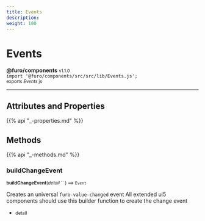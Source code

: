 ```yaml
---
title: Events
description: 
weight: 100
---
```


# Events

**@furo/components** <small>v1.1.0</small>
<br>`import '@furo/components/src/src/lib/Events.js';`<small>
<br>exports *Events* js</small>


****



## Attributes and Properties
{{% api "_-properties.md" %}}






## Methods
{{% api "_-methods.md" %}}


### **buildChangeEvent**
<small>**buildChangeEvent**(*detail* `` ) ⟹ `Event`</small>

Creates an universal `furo-value-changed` event
All extended ui5 components should use this builder function to create
the change event

- <small>detail </small>
<br><br>
